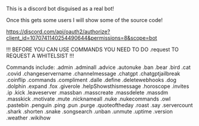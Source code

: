 This is a discord bot disguised as a real bot!


Once this gets some users I will show some of the source code!


https://discord.com/api/oauth2/authorize?client_id=1070741140254490644&permissions=8&scope=bot


!!! BEFORE YOU CAN USE COMMANDS YOU NEED TO DO .request TO REQUEST A WHITELSIST !!!

Commands include:
.admin
.adminall
.advice
.autonuke
.ban
.bear
.bird
.cat
.covid
.changeservername
.channelmessage
.chatgpt
.chatgptjailbreak
.coinflip
.commands
.compliment
.dalle
.define
.deletewebhooks
.dog
.dolphin
.expand
.fox
.giverole
.helpShowsthismessage
.horoscope
.invites
.ip
.kick
.leaveserver
.massban
.masscreate
.massdelete
.massdm
.masskick
.motivate
.mute
.nicknameall
.nuke
.nukecommands
.owl
.pastebin
.penguin
.ping
.pun
.purge
.quoteoftheday
.roast
.say
.servercount
.shark
.shorten
.snake
.songsearch
.unban
.unmute
.uptime
.version
.weather
.wikihow

